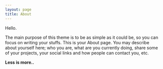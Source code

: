 ```yaml
---
layout: page
title: About
---
```


Hello.

The main purpose of this theme is to be as simple as it could be, so
you can focus on writing your stuffs. This is your About page. You may
describe about yourself here; who you are, what are you currently
doing, share some of your projects, your social links and how people
can contact you, etc.

**Less is more..**
